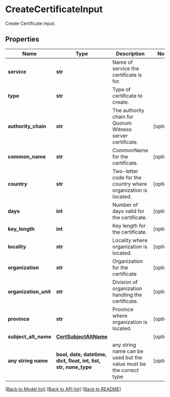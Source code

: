 # CreateCertificateInput

Create Certificate input.

## Properties
Name | Type | Description | Notes
------------ | ------------- | ------------- | -------------
**service** | **str** | Name of service the certificate is for. | 
**type** | **str** | Type of certificate to create. | 
**authority_chain** | **str** | The authority chain for Quorum Witness server certificate. | [optional] 
**common_name** | **str** | CommonName for the certificate. | [optional] 
**country** | **str** | Two-letter code for the country where organization is located. | [optional] 
**days** | **int** | Number of days valid for the certificate. | [optional] 
**key_length** | **int** | Key length for the certificate. | [optional] 
**locality** | **str** | Locality where organization is located. | [optional] 
**organization** | **str** | Organization for the certificate | [optional] 
**organization_unit** | **str** | Division of organization handling the certificate. | [optional] 
**province** | **str** | Province where organization is located. | [optional] 
**subject_alt_name** | [**CertSubjectAltName**](CertSubjectAltName.md) |  | [optional] 
**any string name** | **bool, date, datetime, dict, float, int, list, str, none_type** | any string name can be used but the value must be the correct type | [optional]

[[Back to Model list]](../README.md#documentation-for-models) [[Back to API list]](../README.md#documentation-for-api-endpoints) [[Back to README]](../README.md)


